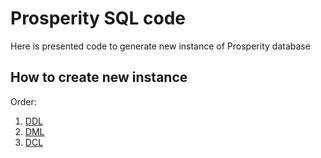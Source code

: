 # Prosperity SQL code

Here is presented code to generate new instance of Prosperity database

## How to create new instance

Order:
1. [DDL](https://github.com/Alexxx180/Prosperity/tree/sql/DDL)
2. [DML](https://github.com/Alexxx180/Prosperity/tree/sql/DML)
3. [DCL](https://github.com/Alexxx180/Prosperity/tree/sql/DCL)
